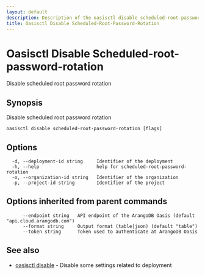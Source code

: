 ```yaml
---
layout: default
description: Description of the oasisctl disable scheduled-root-password-rotation command
title: Oasisctl Disable Scheduled-Root-Password-Rotation
---
```

# Oasisctl Disable Scheduled-root-password-rotation

Disable scheduled root password rotation

## Synopsis

Disable scheduled root password rotation

```
oasisctl disable scheduled-root-password-rotation [flags]
```

## Options

```
  -d, --deployment-id string     Identifier of the deployment
  -h, --help                     help for scheduled-root-password-rotation
  -o, --organization-id string   Identifier of the organization
  -p, --project-id string        Identifier of the project
```

## Options inherited from parent commands

```
      --endpoint string   API endpoint of the ArangoDB Oasis (default "api.cloud.arangodb.com")
      --format string     Output format (table|json) (default "table")
      --token string      Token used to authenticate at ArangoDB Oasis
```

## See also

* [oasisctl disable](oasisctl-disable.html)	 - Disable some settings related to deployment

